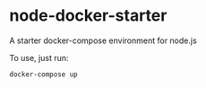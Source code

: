 # node-docker-starter
A starter docker-compose environment for node.js

To use, just run:

```shell
docker-compose up
```
